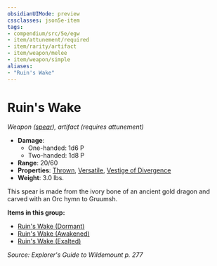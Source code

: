 ```yaml
---
obsidianUIMode: preview
cssclasses: json5e-item
tags:
- compendium/src/5e/egw
- item/attunement/required
- item/rarity/artifact
- item/weapon/melee
- item/weapon/simple
aliases: 
- "Ruin's Wake"
---
```

# Ruin's Wake
*Weapon ([spear](2-Mechanics/CLI/items/spear.md)), artifact (requires attunement)*  

- **Damage**:
  - One-handed: 1d6 P
  - Two-handed: 1d8 P
- **Range**: 20/60
- **Properties**: [Thrown](2-Mechanics/CLI/rules/item-properties.md#Thrown), [Versatile](2-Mechanics/CLI/rules/item-properties.md#Versatile), [Vestige of Divergence](2-Mechanics/CLI/rules/item-properties.md#Vestige%20of%20Divergence)
- **Weight**: 3.0 lbs.

This spear is made from the ivory bone of an ancient gold dragon and carved with an Orc hymn to Gruumsh.

**Items in this group:**

- [Ruin's Wake (Dormant)](2-Mechanics/CLI/items/ruins-wake-dormant-egw.md)
- [Ruin's Wake (Awakened)](2-Mechanics/CLI/items/ruins-wake-awakened-egw.md)
- [Ruin's Wake (Exalted)](2-Mechanics/CLI/items/ruins-wake-exalted-egw.md)

*Source: Explorer's Guide to Wildemount p. 277*